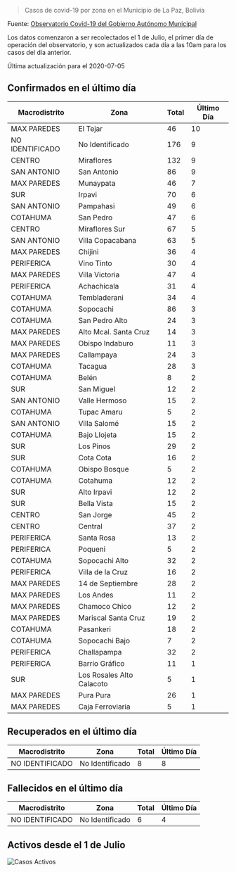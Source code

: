 > Casos de covid-19 por zona en el Municipio de La Paz, Bolivia

Fuente: [Observatorio Covid-19 del Gobierno Autónomo Municipal](http://observatoriocovid19.lapaz.bo/observatorio/index.php/datos-abiertos-covid)

Los datos comenzaron a ser recolectados el 1 de Julio, el primer día de operación del observatorio, y son actualizados cada día a las 10am para los casos del día anterior.

Última actualización para el 2020-07-05

## Confirmados en el último día

| Macrodistrito   | Zona                      |   Total |   Último Día |
|-----------------|---------------------------|---------|--------------|
| MAX PAREDES     | El Tejar                  |      46 |           10 |
| NO IDENTIFICADO | No Identificado           |     176 |            9 |
| CENTRO          | Miraflores                |     132 |            9 |
| SAN ANTONIO     | San Antonio               |      86 |            9 |
| MAX PAREDES     | Munaypata                 |      46 |            7 |
| SUR             | Irpavi                    |      70 |            6 |
| SAN ANTONIO     | Pampahasi                 |      49 |            6 |
| COTAHUMA        | San Pedro                 |      47 |            6 |
| CENTRO          | Miraflores Sur            |      67 |            5 |
| SAN ANTONIO     | Villa Copacabana          |      63 |            5 |
| MAX PAREDES     | Chijini                   |      36 |            4 |
| PERIFERICA      | Vino Tinto                |      30 |            4 |
| MAX PAREDES     | Villa Victoria            |      47 |            4 |
| PERIFERICA      | Achachicala               |      31 |            4 |
| COTAHUMA        | Tembladerani              |      34 |            4 |
| COTAHUMA        | Sopocachi                 |      86 |            3 |
| COTAHUMA        | San Pedro Alto            |      24 |            3 |
| MAX PAREDES     | Alto Mcal. Santa Cruz     |      14 |            3 |
| MAX PAREDES     | Obispo Indaburo           |      11 |            3 |
| MAX PAREDES     | Callampaya                |      24 |            3 |
| COTAHUMA        | Tacagua                   |      28 |            3 |
| COTAHUMA        | Belén                     |       8 |            2 |
| SUR             | San Miguel                |      12 |            2 |
| SAN ANTONIO     | Valle Hermoso             |      15 |            2 |
| COTAHUMA        | Tupac Amaru               |       5 |            2 |
| SAN ANTONIO     | Villa Salomé              |      15 |            2 |
| COTAHUMA        | Bajo Llojeta              |      15 |            2 |
| SUR             | Los Pinos                 |      29 |            2 |
| SUR             | Cota Cota                 |      16 |            2 |
| COTAHUMA        | Obispo Bosque             |       5 |            2 |
| COTAHUMA        | Cotahuma                  |      12 |            2 |
| SUR             | Alto Irpavi               |      12 |            2 |
| SUR             | Bella Vista               |      15 |            2 |
| CENTRO          | San Jorge                 |      45 |            2 |
| CENTRO          | Central                   |      37 |            2 |
| PERIFERICA      | Santa Rosa                |      13 |            2 |
| PERIFERICA      | Poqueni                   |       5 |            2 |
| COTAHUMA        | Sopocachi Alto            |      32 |            2 |
| PERIFERICA      | Villa de la Cruz          |      16 |            2 |
| MAX PAREDES     | 14 de Septiembre          |      28 |            2 |
| MAX PAREDES     | Los Andes                 |      11 |            2 |
| MAX PAREDES     | Chamoco Chico             |      12 |            2 |
| MAX PAREDES     | Mariscal Santa Cruz       |      19 |            2 |
| COTAHUMA        | Pasankeri                 |      18 |            2 |
| COTAHUMA        | Sopocachi Bajo            |       7 |            2 |
| PERIFERICA      | Challapampa               |      32 |            2 |
| PERIFERICA      | Barrio Gráfico            |      11 |            1 |
| SUR             | Los Rosales Alto Calacoto |       5 |            1 |
| MAX PAREDES     | Pura Pura                 |      26 |            1 |
| MAX PAREDES     | Caja Ferroviaria          |       5 |            1 |

## Recuperados en el último día

| Macrodistrito   | Zona            |   Total |   Último Día |
|-----------------|-----------------|---------|--------------|
| NO IDENTIFICADO | No Identificado |       8 |            8 |

## Fallecidos en el último día

| Macrodistrito   | Zona            |   Total |   Último Día |
|-----------------|-----------------|---------|--------------|
| NO IDENTIFICADO | No Identificado |       6 |            4 |

## Activos desde el 1 de Julio

![Casos Activos](activos.png)